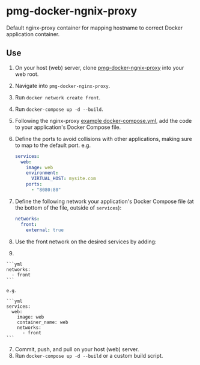 # pmg-docker-ngnix-proxy

Default nginx-proxy container for mapping hostname to correct Docker application container.

## Use

1. On your host (web) server, clone 
[pmg-docker-ngnix-proxy](https://github.com/summitmedia/pmg-docker-ngnix-proxy)
into your web root.
2. Navigate into `pmg-docker-nginx-proxy`.
3. Run `docker network create front`.
3. Run `docker-compose up -d --build`.
4. Following the nginx-proxy 
[example docker-compose.yml](https://github.com/jwilder/nginx-proxy/blob/master/docker-compose.yml),
add the code to your application's Docker Compose file.
5. Define the ports to avoid collisions with other applications, making
sure to map to the default port.
e.g.

    ```yml
    services:
      web:
        image: web
        environment:
          VIRTUAL_HOST: mysite.com
        ports:
          - "8080:80"
    ```

5. Define the following network your application's Docker Compose file 
(at the bottom of the file, outside of `services`):

    ```yml
    networks:
      front:
        external: true
    ```

6. Use the front network on the desired services by adding:
7.

    ```yml
    networks:
      - front
    ```

    e.g.

    ```yml
    services:
      web:
        image: web
        container_name: web
        networks:
          - front
    ```

7. Commit, push, and pull on your host (web) server.
8. Run `docker-compose up -d --build` or a custom build script.

